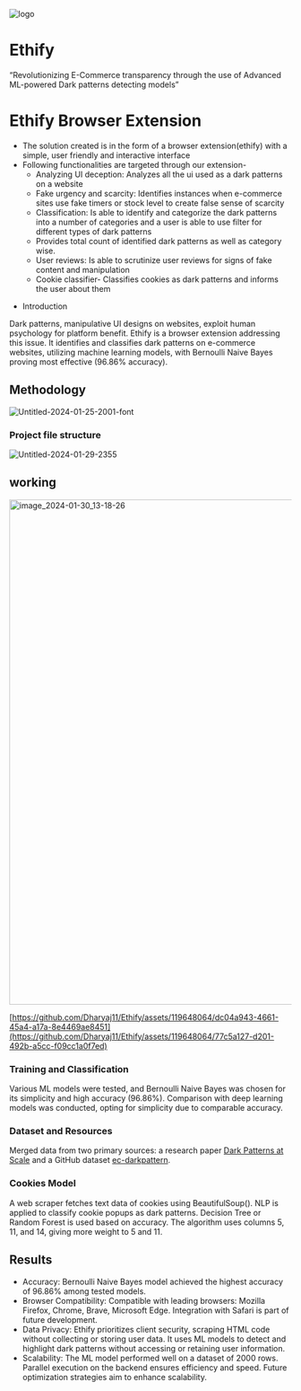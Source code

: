 ![logo](https://github.com/Dharyaj11/Ethify/assets/119648064/f3f132a8-a116-4eee-8895-4699a6135847)

# Ethify
“Revolutionizing E-Commerce transparency through the use of Advanced ML-powered 
Dark patterns detecting models”


# Ethify Browser Extension
- The solution created is in the form of a browser extension(ethify) with a simple, user friendly and interactive interface 
- Following functionalities are targeted through our extension-
  + Analyzing UI deception: Analyzes all the ui used as a dark patterns on a website
  + Fake urgency and scarcity: Identifies instances when e-commerce sites use fake timers or stock level to create false sense of scarcity 
  + Classification: Is able to identify and categorize the dark patterns into a number of categories and a user is able to use filter for different types of dark patterns
  + Provides total count of identified dark patterns as well as category wise. 
  + User reviews: Is able to scrutinize user reviews for signs of fake content and manipulation
  + Cookie classifier- Classifies cookies as dark patterns and informs the user about them

* Introduction

Dark patterns, manipulative UI designs on websites, exploit human psychology for platform benefit. Ethify is a browser extension addressing this issue. It identifies and classifies dark patterns on e-commerce websites, utilizing machine learning models, with Bernoulli Naive Bayes proving most effective (96.86% accuracy).

## Methodology


  ![Untitled-2024-01-25-2001-font](https://github.com/Dharyaj11/Ethify/assets/119648064/00b48885-fb55-4937-99ac-5c525655e520)
### Project file structure
  ![Untitled-2024-01-29-2355](https://github.com/Dharyaj11/Ethify/assets/119648064/8bd34140-c2c0-4a24-8486-5c4dd44bd622)

## working
<img width="900" alt="image_2024-01-30_13-18-26" src="https://github.com/Dharyaj11/Ethify/assets/119648064/ba4bc3d8-1bde-4df4-979d-52552269ee28">

[https://github.com/Dharyaj11/Ethify/assets/119648064/dc04a943-4661-45a4-a17a-8e4469ae8451](https://github.com/Dharyaj11/Ethify/assets/119648064/77c5a127-d201-492b-a5cc-f09cc1a0f7ed)


### Training and Classification
Various ML models were tested, and Bernoulli Naive Bayes was chosen for its simplicity and high accuracy (96.86%). Comparison with deep learning models was conducted, opting for simplicity due to comparable accuracy.

### Dataset and Resources
Merged data from two primary sources: a research paper [Dark Patterns at Scale](https://arxiv.org/pdf/1907.07032.pdf) and a GitHub dataset [ec-darkpattern](https://github.com/yamanalab/ec-darkpattern/blob/master/dataset/dataset.tsv).



### Cookies Model
A web scraper fetches text data of cookies using BeautifulSoup(). NLP is applied to classify cookie popups as dark patterns. Decision Tree or Random Forest is used based on accuracy. The algorithm uses columns 5, 11, and 14, giving more weight to 5 and 11.

## Results

- Accuracy: Bernoulli Naive Bayes model achieved the highest accuracy of 96.86% among tested models.
- Browser Compatibility: Compatible with leading browsers: Mozilla Firefox, Chrome, Brave, Microsoft Edge. Integration with Safari is part of future development.
- Data Privacy: Ethify prioritizes client security, scraping HTML code without collecting or storing user data. It uses ML models to detect and highlight dark patterns without accessing or retaining user information.
- Scalability: The ML model performed well on a dataset of 2000 rows. Parallel execution on the backend ensures efficiency and speed. Future optimization strategies aim to enhance scalability.
